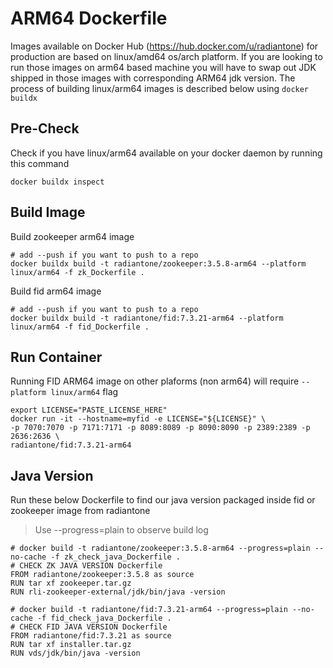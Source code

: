 # ARM64 Dockerfile

Images available on Docker Hub (https://hub.docker.com/u/radiantone) for production are based on linux/amd64 os/arch platform. If you are looking to run those images on arm64 based machine you will have to swap out JDK shipped in those images with corresponding ARM64 jdk version. The process of building linux/arm64 images is described below using `docker buildx`

## Pre-Check

Check if you have linux/arm64 available on your docker daemon by running this command
```
docker buildx inspect
```
## Build Image
Build zookeeper arm64 image
```
# add --push if you want to push to a repo
docker buildx build -t radiantone/zookeeper:3.5.8-arm64 --platform linux/arm64 -f zk_Dockerfile .
```
Build fid arm64 image
```
# add --push if you want to push to a repo
docker buildx build -t radiantone/fid:7.3.21-arm64 --platform linux/arm64 -f fid_Dockerfile .
```
## Run Container
Running FID ARM64 image on other plaforms (non arm64) will require `--platform linux/arm64` flag
```
export LICENSE="PASTE_LICENSE_HERE"
docker run -it --hostname=myfid -e LICENSE="${LICENSE}" \
-p 7070:7070 -p 7171:7171 -p 8089:8089 -p 8090:8090 -p 2389:2389 -p 2636:2636 \
radiantone/fid:7.3.21-arm64
```
## Java Version
Run these below Dockerfile to find our java version packaged inside fid or zookeeper image from radiantone
> Use --progress=plain to observe build log
```
# docker build -t radiantone/zookeeper:3.5.8-arm64 --progress=plain --no-cache -f zk_check_java_Dockerfile .
# CHECK ZK JAVA VERSION Dockerfile
FROM radiantone/zookeeper:3.5.8 as source
RUN tar xf zookeeper.tar.gz
RUN rli-zookeeper-external/jdk/bin/java -version
```
```
# docker build -t radiantone/fid:7.3.21-arm64 --progress=plain --no-cache -f fid_check_java_Dockerfile .
# CHECK FID JAVA VERSION Dockerfile
FROM radiantone/fid:7.3.21 as source
RUN tar xf installer.tar.gz
RUN vds/jdk/bin/java -version
```
